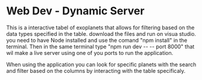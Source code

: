 # Web Dev - Dynamic Server
This is a interactive tabel of exoplanets that allows for filtering based on the data types specified in the table.
download the files and run on visua studio.
you need to have Node installed and use the comand "npm install" in the terminal.
Then in the same terminal type "npm run dev -- -- port 8000"
that wil make a live server using one of you ports to run the application.

When using the application you can look for specific planets with the search and filter based on the columns by interacting with the table specificaly.

